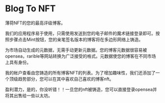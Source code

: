 # Blog To NFT

薄荷NFT的您的最高评级博客。

我们的应用程序易于使用，只需使用发送到您的电子邮件的魔术链接登录即可。按照步骤点击Mint按钮，您的亲笔签名版本的博客将在多边形网络上铸造。

为市场自动生成的元数据，无需手动更新元数据。您的博客元数据很容易被opensea，rarible等网站转换为广泛接受的格式。元数据使您的博客在不同市场上具有身份。

我的帐户查看由您铸造的所有博客NFT的列表。为了增加趣味性，我们还添加了一个顶级趋势部分，您可以在其中喜欢自己喜欢的博客nft。

盈利潜力，是的，你没听错！！一旦您的nft被铸造，您可以直接登录opensea并将其出售给一些以太坊。


